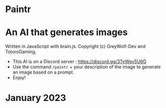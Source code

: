 # Paintr
# An AI that generates images

Written in JavaScript with brain.js.
Copyright (c) GreyWolf-Dev and TotoroGaming.

- This AI is on a Discord server : https://discord.gg/3TyWqv5U6G
- Use the command `/paintr` + your description of the image to generate an image based on a prompt.
- Enjoy!

# January 2023
